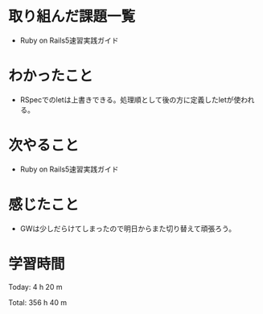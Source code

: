 # 取り組んだ課題一覧
- Ruby on Rails5速習実践ガイド

# わかったこと
- RSpecでのletは上書きできる。処理順として後の方に定義したletが使われる。

# 次やること
- Ruby on Rails5速習実践ガイド

# 感じたこと
- GWは少しだらけてしまったので明日からまた切り替えて頑張ろう。

# 学習時間
Today: 4 h 20 m

Total: 356 h 40 m
